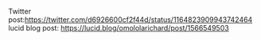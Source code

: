 Twitter post:https://twitter.com/d6926600cf2f44d/status/1164823909943742464
lucid blog post: https://lucid.blog/omololarichard/post/1566549503
